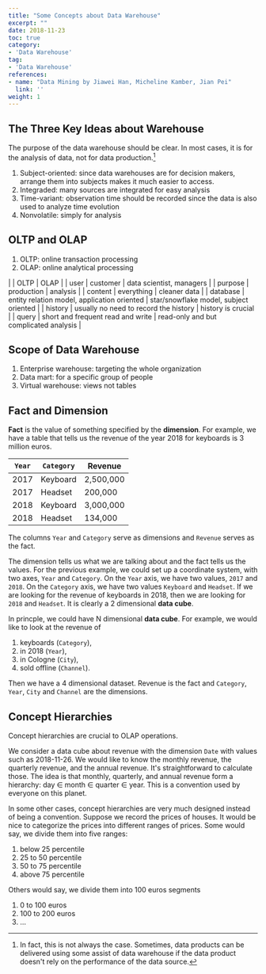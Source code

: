 ```yaml
---
title: "Some Concepts about Data Warehouse"
excerpt: ""
date: 2018-11-23
toc: true
category:
- 'Data Warehouse'
tag:
- 'Data Warehouse'
references:
- name: "Data Mining by Jiawei Han, Micheline Kamber, Jian Pei"
  link: ''
weight: 1
---
```


## The Three Key Ideas about Warehouse

The purpose of the data warehouse should be clear. In most cases, it is for the analysis of data, not for data production.[^1]

1. Subject-oriented: since data warehouses are for decision makers, arrange them into subjects makes it much easier to access.
2. Integraded: many sources are integrated for easy analysis
3. Time-variant: observation time should be recorded since the data is also used to analyze time evolution
4. Nonvolatile: simply for analysis


## OLTP and OLAP

1. OLTP: online transaction processing
2. OLAP: online analytical processing

|      | OLTP |  OLAP |
| user |    customer  |   data scientist, managers   |
| purpose | production | analysis  |
| content | everything | cleaner data |
| database | entity relation model, application oriented | star/snowflake model, subject oriented |
| history | usually no need to record the history | history is crucial |
| query | short and frequent read and write | read-only and but complicated analysis |


## Scope of Data Warehouse

1. Enterprise warehouse: targeting the whole organization
2. Data mart: for a specific group of people
3. Virtual warehouse: views not tables


## Fact and Dimension

**Fact** is the value of something specified by the **dimension**. For example, we have a table that tells us the revenue of the year 2018 for keyboards is 3 million euros. 

|  `Year` | `Category`  |  Revenue |
|--|---|---|
| 2017 | Keyboard | 2,500,000 |
| 2017 | Headset | 200,000 |
| 2018 | Keyboard | 3,000,000 |
| 2018 | Headset | 134,000  |

The columns `Year` and `Category` serve as dimensions and `Revenue` serves as the fact.

The dimension tells us what we are talking about and the fact tells us the values. For the previous example, we could set up a coordinate system, with two axes, `Year` and `Category`. On the `Year` axis, we have two values, `2017` and `2018`. On the `Category` axis, we have two values `Keyboard` and `Headset`. If we are looking for the revenue of keyboards in 2018, then we are looking for `2018` and `Headset`. It is clearly a 2 dimensional **data cube**.


In princple, we could have N dimensional **data cube**. For example, we would like to look at the revenue of 

1. keyboards (`Category`),
2. in 2018 (`Year`),
3. in Cologne (`City`),
4. sold offline (`Channel`).

Then we have a 4 dimensional dataset. Revenue is the fact and `Category`, `Year`, `City` and `Channel` are the dimensions.



## Concept Hierarchies

Concept hierarchies are crucial to OLAP operations. 

We consider a data cube about revenue with the dimension `Date` with values such as 2018-11-26. We would like to know the monthly revenue, the quarterly revenue, and the annual revenue. It's straightforward to calculate those. The idea is that monthly, quarterly, and annual revenue form a hierarchy: day $\in$ month $\in$ quarter $\in$ year. This is a convention used by everyone on this planet.

In some other cases, concept hierarchies are very much designed instead of being a convention. Suppose we record the prices of houses. It would be nice to categorize the prices into different ranges of prices. Some would say, we divide them into five ranges:
1. below 25 percentile
2. 25 to 50 percentile
3. 50 to 75 percentile
4. above 75 percentile

Others would say, we divide them into 100 euros segments
1. 0 to 100 euros
2. 100 to 200 euros
3. ...






 













[^1]: In fact, this is not always the case. Sometimes, data products can be delivered using some assist of data warehouse if the data product doesn't rely on the performance of the data source.